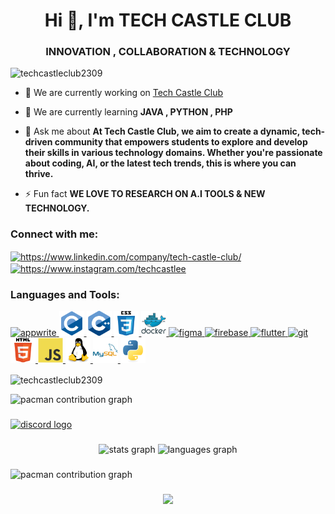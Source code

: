 <h1 align="center">Hi 👋, I'm TECH CASTLE CLUB</h1>
<h3 align="center">INNOVATION , COLLABORATION & TECHNOLOGY</h3>

<p align="left"> <img src="https://komarev.com/ghpvc/?username=techcastleclub2309&label=Profile%20views&color=0e75b6&style=flat" alt="techcastleclub2309" /> </p>

- 🔭 We are currently working on [Tech Castle Club ](https://techcastleclub.netlify.app/)

- 🌱 We are currently learning **JAVA , PYTHON , PHP**

- 💬 Ask me about **At Tech Castle Club, we aim to create a dynamic, tech-driven community that empowers students to explore and develop their skills in various technology domains. Whether you're passionate about coding, AI, or the latest tech trends, this is where you can thrive.**

- ⚡ Fun fact **WE LOVE TO RESEARCH ON A.I TOOLS & NEW TECHNOLOGY.**

<h3 align="left">Connect with me:</h3>
<p align="left">
<a href="https://linkedin.com/in/https://www.linkedin.com/company/tech-castle-club/" target="blank"><img align="center" src="https://raw.githubusercontent.com/rahuldkjain/github-profile-readme-generator/master/src/images/icons/Social/linked-in-alt.svg" alt="https://www.linkedin.com/company/tech-castle-club/" height="30" width="40" /></a>
<a href="https://instagram.com/https://www.instagram.com/techcastlee" target="blank"><img align="center" src="https://raw.githubusercontent.com/rahuldkjain/github-profile-readme-generator/master/src/images/icons/Social/instagram.svg" alt="https://www.instagram.com/techcastlee" height="30" width="40" /></a>
</p>

<h3 align="left">Languages and Tools:</h3>
<p align="left"> <a href="https://appwrite.io" target="_blank" rel="noreferrer"> <img src="https://www.vectorlogo.zone/logos/appwriteio/appwriteio-icon.svg" alt="appwrite" width="40" height="40"/> </a> <a href="https://www.cprogramming.com/" target="_blank" rel="noreferrer"> <img src="https://raw.githubusercontent.com/devicons/devicon/master/icons/c/c-original.svg" alt="c" width="40" height="40"/> </a> <a href="https://www.w3schools.com/cpp/" target="_blank" rel="noreferrer"> <img src="https://raw.githubusercontent.com/devicons/devicon/master/icons/cplusplus/cplusplus-original.svg" alt="cplusplus" width="40" height="40"/> </a> <a href="https://www.w3schools.com/css/" target="_blank" rel="noreferrer"> <img src="https://raw.githubusercontent.com/devicons/devicon/master/icons/css3/css3-original-wordmark.svg" alt="css3" width="40" height="40"/> </a> <a href="https://www.docker.com/" target="_blank" rel="noreferrer"> <img src="https://raw.githubusercontent.com/devicons/devicon/master/icons/docker/docker-original-wordmark.svg" alt="docker" width="40" height="40"/> </a> <a href="https://www.figma.com/" target="_blank" rel="noreferrer"> <img src="https://www.vectorlogo.zone/logos/figma/figma-icon.svg" alt="figma" width="40" height="40"/> </a> <a href="https://firebase.google.com/" target="_blank" rel="noreferrer"> <img src="https://www.vectorlogo.zone/logos/firebase/firebase-icon.svg" alt="firebase" width="40" height="40"/> </a> <a href="https://flutter.dev" target="_blank" rel="noreferrer"> <img src="https://www.vectorlogo.zone/logos/flutterio/flutterio-icon.svg" alt="flutter" width="40" height="40"/> </a> <a href="https://git-scm.com/" target="_blank" rel="noreferrer"> <img src="https://www.vectorlogo.zone/logos/git-scm/git-scm-icon.svg" alt="git" width="40" height="40"/> </a> <a href="https://www.w3.org/html/" target="_blank" rel="noreferrer"> <img src="https://raw.githubusercontent.com/devicons/devicon/master/icons/html5/html5-original-wordmark.svg" alt="html5" width="40" height="40"/> </a> <a href="https://developer.mozilla.org/en-US/docs/Web/JavaScript" target="_blank" rel="noreferrer"> <img src="https://raw.githubusercontent.com/devicons/devicon/master/icons/javascript/javascript-original.svg" alt="javascript" width="40" height="40"/> </a> <a href="https://www.linux.org/" target="_blank" rel="noreferrer"> <img src="https://raw.githubusercontent.com/devicons/devicon/master/icons/linux/linux-original.svg" alt="linux" width="40" height="40"/> </a> <a href="https://www.mysql.com/" target="_blank" rel="noreferrer"> <img src="https://raw.githubusercontent.com/devicons/devicon/master/icons/mysql/mysql-original-wordmark.svg" alt="mysql" width="40" height="40"/> </a> <a href="https://www.python.org" target="_blank" rel="noreferrer"> <img src="https://raw.githubusercontent.com/devicons/devicon/master/icons/python/python-original.svg" alt="python" width="40" height="40"/> </a> </p>


<p><img align="center" src="https://github-readme-streak-stats.herokuapp.com/?user=techcastleclub2309&" alt="techcastleclub2309" /></p>




<picture>
  <source media="(prefers-color-scheme: dark)" srcset="https://raw.githubusercontent.com/TECHCastleClub2309/TECHCastleClub2309/output/pacman-contribution-graph-dark.svg">
  <source media="(prefers-color-scheme: light)" srcset="https://raw.githubusercontent.com/TECHCastleClub2309/TECHCastleClub2309/output/pacman-contribution-graph.svg">
  <img alt="pacman contribution graph" src="https://raw.githubusercontent.com/TECHCastleClub2309/TECHCastleClub2309/output/pacman-contribution-graph.svg">
</picture>

###

<div align="left">
</div>

###

<p align="left"></p>

###

<div align="left">
  <a href="https://discord.gg/fhucWjZD" target="_blank">
    <img src="https://raw.githubusercontent.com/maurodesouza/profile-readme-generator/master/src/assets/icons/social/discord/default.svg" width="52" height="40" alt="discord logo"  />
  </a>
</div>

###

<div align="center">
  <img src="https://github-readme-stats.vercel.app/api?username=TECHCastleClub2309&hide_title=false&hide_rank=false&show_icons=true&include_all_commits=true&count_private=true&disable_animations=false&theme=dracula&locale=en&hide_border=false&order=1" height="150" alt="stats graph"  />
  <img src="https://github-readme-stats.vercel.app/api/top-langs?username=TECHCastleClub2309&locale=en&hide_title=false&layout=compact&card_width=320&langs_count=5&theme=dracula&hide_border=false&order=2" height="150" alt="languages graph"  />
</div>

###

<picture>
  <source media="(prefers-color-scheme: dark)" srcset="https://raw.githubusercontent.com/TECHCastleClub2309/TECHCastleClub2309/output/pacman-contribution-graph-dark.svg">
  <source media="(prefers-color-scheme: light)" srcset="https://raw.githubusercontent.com/TECHCastleClub2309/TECHCastleClub2309/output/pacman-contribution-graph.svg">
  <img alt="pacman contribution graph" src="https://raw.githubusercontent.com/TECHCastleClub2309/TECHCastleClub2309/output/pacman-contribution-graph.svg">
</picture>

###

<div align="center">
  <img height="200" src="https://giffiles.alphacoders.com/218/218958.gif"  />
</div>

###



